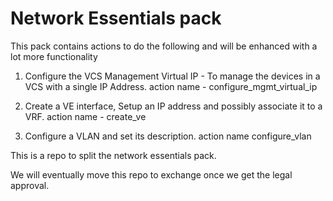 # Network Essentials pack

This pack contains actions to do the following and will be enhanced with a lot more functionality

1. Configure the VCS Management Virtual IP - To manage the devices in a VCS with a single IP 
Address. action name - configure_mgmt_virtual_ip
 
2. Create a VE interface, Setup an IP address and possibly associate it to a VRF. action name - 
create_ve

3. Configure a VLAN and set its description. action name configure_vlan

This is a repo to split the network essentials pack.

We will eventually move this repo to exchange once we get the legal approval.

